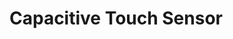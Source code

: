 [Official Hardware Repository]: https://github.com/CoreElectronics/CE-PiicoDev-Capacitive-Touch-Sensor-CAP1203/tree/1178346d1c3d1f11ed98f5183aa7f7c944a775a6
[Official MicroPython Repository]: https://github.com/CoreElectronics/CE-PiicoDev-CAP1203-MicroPython-Module/tree/f2a061b83e020ef96865ba97215793c02717747e
[Official Product Site]: https://piico.dev/p12
# Capacitive Touch Sensor
